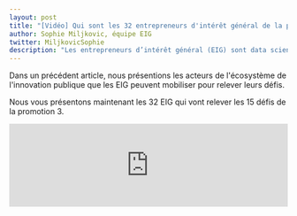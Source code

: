```yaml
---
layout: post
title: "[Vidéo] Qui sont les 32 entrepreneurs d'intérêt général de la promotion 3 ?"
author: Sophie Miljkovic, équipe EIG
twitter: MiljkovicSophie
description: "Les entrepreneurs d’intérêt général (EIG) sont data scientists, designers, développeurs et développeuses. Qui sont-ils et comment œuvrent-ils à la transformation numérique de l’État ?"
---
```


Dans un précédent article, nous présentions les acteurs de l'écosystème de l'innovation publique que les EIG peuvent mobiliser pour relever leurs défis.

Nous vous présentons maintenant les 32 EIG qui vont relever les 15 défis de la promotion 3. 

<iframe frameborder="0" width="100%" src="https://www.dailymotion.com/embed/video/x75h2pz" allowfullscreen allow="autoplay"></iframe>
